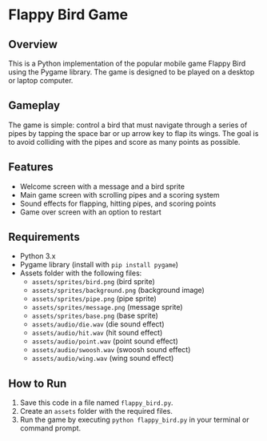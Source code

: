 **Flappy Bird Game**
=====================

**Overview**
-----------

This is a Python implementation of the popular mobile game Flappy Bird using the Pygame library. The game is designed to be played on a desktop or laptop computer.

**Gameplay**
---------

The game is simple: control a bird that must navigate through a series of pipes by tapping the space bar or up arrow key to flap its wings. The goal is to avoid colliding with the pipes and score as many points as possible.

**Features**
---------

* Welcome screen with a message and a bird sprite
* Main game screen with scrolling pipes and a scoring system
* Sound effects for flapping, hitting pipes, and scoring points
* Game over screen with an option to restart

**Requirements**
------------

* Python 3.x
* Pygame library (install with `pip install pygame`)
* Assets folder with the following files:
	+ `assets/sprites/bird.png` (bird sprite)
	+ `assets/sprites/background.png` (background image)
	+ `assets/sprites/pipe.png` (pipe sprite)
	+ `assets/sprites/message.png` (message sprite)
	+ `assets/sprites/base.png` (base sprite)
	+ `assets/audio/die.wav` (die sound effect)
	+ `assets/audio/hit.wav` (hit sound effect)
	+ `assets/audio/point.wav` (point sound effect)
	+ `assets/audio/swoosh.wav` (swoosh sound effect)
	+ `assets/audio/wing.wav` (wing sound effect)

**How to Run**
-------------

1. Save this code in a file named `flappy_bird.py`.
2. Create an `assets` folder with the required files.
3. Run the game by executing `python flappy_bird.py` in your terminal or command prompt.

